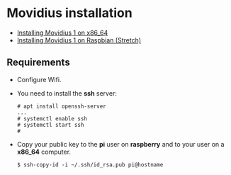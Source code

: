 # Movidius installation

* [Installing Movidius 1 on x86_64](ansible/install-x86_64.md)
* [Installing Movidius 1 on Raspbian (Stretch)](ansible/install-raspberry.md)

## Requirements

+ Configure Wifi.
+ You need to install the **ssh** server:

  ```
  # apt install openssh-server
  ...
  # systemctl enable ssh
  # systemctl start ssh
  #
  ```
+ Copy your public key to the **pi** user on **raspberry** and to your user on a **x86_64** computer.

  ```
  $ ssh-copy-id -i ~/.ssh/id_rsa.pub pi@hostname
  ```
